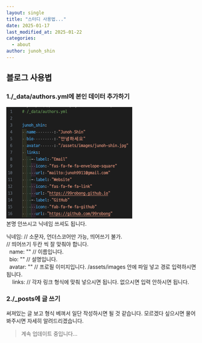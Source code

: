 ```yaml
---
layout: single
title: "스터디 사용법..."
date: 2025-01-17
last_modified_at: 2025-01-22
categories:
  - about
author: junoh_shin
---
```


## 블로그 사용볍

### 1./\_data/authors.yml에 본인 데이터 추가하기

![author-help](/assets/images/help-author.png)<br>
본명 안쓰시고 닉네임 쓰셔도 됩니다.

닉네임: // 소문자, 언더스코어만 가능, 띄어쓰기 불가.<br>
// 띄어쓰기 두칸 씩 잘 맞춰야 합니다.<br>
&nbsp;&nbsp;name: "" // 이름입니다.<br>
&nbsp;&nbsp;bio: "" // 설명입니다.<br>
&nbsp;&nbsp;avatar: "" // 프로필 이미지입니다. /assets/images 안에 파일 넣고 경로 입력하시면 됩니다.<br>
&nbsp;&nbsp;&nbsp;&nbsp;links: // 각자 링크 형식에 맞춰 넣으시면 됩니다. 없으시면 입력 안하시면 됩니다.

### 2./\_posts에 글 쓰기

써져있는 글 보고 형식 베껴서 일단 작성하시면 될 것 같습니다.
모르겠다 싶으시면 물어봐주시면 자세히 알려드리겠습니다.

> 계속 업데이트 중입니다...

